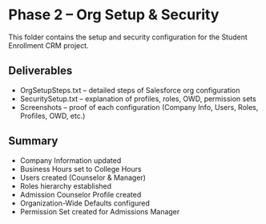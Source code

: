 # Phase 2 – Org Setup & Security

This folder contains the setup and security configuration for the Student Enrollment CRM project.

## Deliverables
- OrgSetupSteps.txt – detailed steps of Salesforce org configuration
- SecuritySetup.txt – explanation of profiles, roles, OWD, permission sets
- Screenshots – proof of each configuration (Company Info, Users, Roles, Profiles, OWD, etc.)

## Summary
- Company Information updated
- Business Hours set to College Hours
- Users created (Counselor & Manager)
- Roles hierarchy established
- Admission Counselor Profile created
- Organization-Wide Defaults configured
- Permission Set created for Admissions Manager
